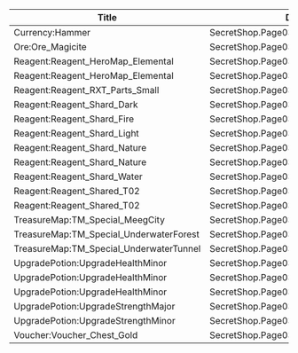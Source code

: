 | Title | Dev Name | Quantity | Currency |  Price |
| ----- | -------- | -------- | -------- |  ----- |
| Currency:Hammer | SecretShop.Page03.Misc.16 | 5 | Gems |  | 5 |
| Ore:Ore_Magicite | SecretShop.Page03.Ore.03 | 3 | Currency:Gold | Currency:Gold | 21250 |
| Reagent:Reagent_HeroMap_Elemental | SecretShop.Page03.Free.38 | 1 | Gems |  | 0 |
| Reagent:Reagent_HeroMap_Elemental | SecretShop.Page03.UnderworldTrader.39 | 1 | Gems |  | 200 |
| Reagent:Reagent_RXT_Parts_Small | SecretShop.Page03.Misc.18 | 1 | Currency:Gold | Currency:Gold | 50000 |
| Reagent:Reagent_Shard_Dark | SecretShop.Page03.Reagent.49 | 1 | Gems |  | 170 |
| Reagent:Reagent_Shard_Fire | SecretShop.Page03.UnderworldTrader.45 | 1 | Gems |  | 170 |
| Reagent:Reagent_Shard_Light | SecretShop.Page03.Reagent.53 | 1 | Gems |  | 170 |
| Reagent:Reagent_Shard_Nature | SecretShop.Page03.Shard.19 | 1 | Gems |  | 170 |
| Reagent:Reagent_Shard_Nature | SecretShop.Page03.UnderworldTrader.43 | 1 | Gems |  | 140 |
| Reagent:Reagent_Shard_Water | SecretShop.Page03.Reagent.60 | 1 | Gems |  | 170 |
| Reagent:Reagent_Shared_T02 | SecretShop.Page03.Reagent.40 | 10 | Currency:Gold | Currency:Gold | 2125 |
| Reagent:Reagent_Shared_T02 | SecretShop.Page03.UnderworldTraderGold.06 | 30 | Currency:Gold | Currency:Gold | 1500 |
| TreasureMap:TM_Special_MeegCity | SecretShop.Page03.UnderworldTrader.56 | 3 | Gems |  | 200 |
| TreasureMap:TM_Special_UnderwaterForest | SecretShop.Page03.TreasureMap.21 | 1 | Gems |  | 340 |
| TreasureMap:TM_Special_UnderwaterTunnel | SecretShop.Page03.TreasureMap.22 | 1 | Gems |  | 340 |
| UpgradePotion:UpgradeHealthMinor | SecretShop.Page03.Elixir.17 | 15 | Gems |  | 4 |
| UpgradePotion:UpgradeHealthMinor | SecretShop.Page03.UnderworldTrader.33 | 15 | Gems |  | 4 |
| UpgradePotion:UpgradeHealthMinor | SecretShop.Page03.UnderworldTraderGold.08 | 15 | Currency:Gold | Currency:Gold | 2800 |
| UpgradePotion:UpgradeStrengthMajor | SecretShop.Page03.Elixir.19 | 5 | Gems |  | 25 |
| UpgradePotion:UpgradeStrengthMinor | SecretShop.Page03.Elixir.20 | 15 | Gems |  | 4 |
| Voucher:Voucher_Chest_Gold | SecretShop.Page03.CharShard.17 | 1 | Currency:Gold | Currency:Gold | 7500000 |

